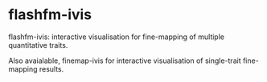 # flashfm-ivis
flashfm-ivis: interactive visualisation for fine-mapping of multiple quantitative traits.

Also avaialable, finemap-ivis for interactive visualisation of single-trait fine-mapping results.
